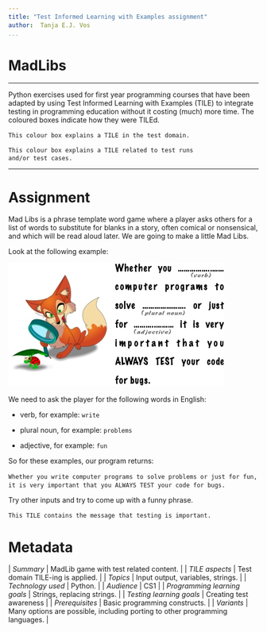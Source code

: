 ```yaml
---
title: "Test Informed Learning with Examples assignment"
author:  Tanja E.J. Vos
...
```


# MadLibs



------------------------------------------------------------------------

Python exercises used for first year programming courses that
have been adapted by using Test Informed Learning with Examples (TILE)
to integrate testing in programming education without it costing (much)
more time. The coloured boxes indicate how they were TILEd.

```testdomaintile
This colour box explains a TILE in the test domain.
```

```testruntile
This colour box explains a TILE related to test runs 
and/or test cases.
```
------------------------------------------------------------------------

# Assignment

Mad Libs is a phrase template word game where a player asks others
for a list of words to substitute for blanks in a story, often
comical or nonsensical, and which will be read aloud later. We are
going to make a little Mad Libs.

Look at the following example:

![image](images/MadLib-testing.jpg)

We need to ask the player for the following words in English:

-   verb, for example: `write`

-   plural noun, for example: `problems`

-   adjective, for example: `fun`

So for these examples, our program returns:

`Whether you write computer programs to solve problems or just for fun, it is very important that you ALWAYS TEST your code for bugs. `

Try other inputs and try to come up with a funny phrase.

```testdomaintile
This TILE contains the message that testing is important.
```

# Metadata

| _Summary_ | MadLib game with test related content. |
| _TILE aspects_ | Test domain TILE-ing is applied. |
| _Topics_ | Input output, variables, strings. |
| _Technology used_ | Python. |
| _Audience_ | CS1 |
| _Programming learning goals_ | Strings, replacing strings. |
| _Testing learning goals_ | Creating test awareness |
| _Prerequisites_ |  Basic programming constructs.  |
| _Variants_ |  Many options are possible, including porting to other programming languages. |